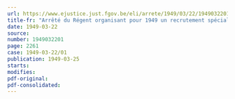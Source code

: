 ```yaml
---
url: https://www.ejustice.just.fgov.be/eli/arrete/1949/03/22/1949032201/justel
title-fr: "Arrêté du Régent organisant pour 1949 un recrutement spécial d'officiers des cadres actifs du Service de Santé"
date: 1949-03-22
source:
number: 1949032201
page: 2261
case: 1949-03-22/01
publication: 1949-03-25
starts:
modifies:
pdf-original:
pdf-consolidated:
---
```


